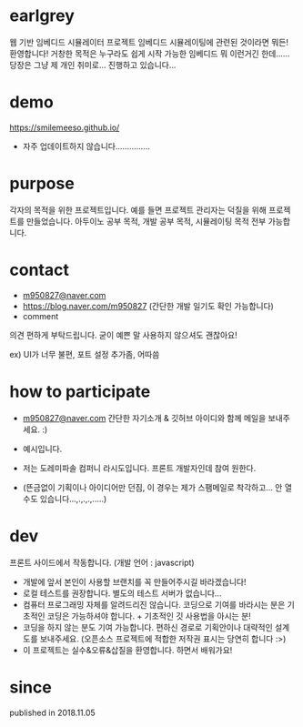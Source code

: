 # earlgrey
웹 기반 임베디드 시뮬레이터 프로젝트
임베디드 시뮬레이팅에 관련된 것이라면 뭐든! 환영합니다!
거창한 목적은 누구라도 쉽게 시작 가능한 임베디드 뭐 이런거긴 한데...... 당장은 그냥 제 개인 취미로... 진행하고 있습니다...

# demo
https://smilemeeso.github.io/
* 자주 업데이트하지 않습니다...............

# purpose
각자의 목적을 위한 프로젝트입니다.
예를 들면 프로젝트 관리자는 덕질을 위해 프로젝트를 만들었습니다.
아두이노 공부 목적, 개발 공부 목적, 시뮬레이팅 목적 전부 가능합니다.

# contact
* m950827@naver.com
* https://blog.naver.com/m950827 (간단한 개발 일기도 확인 가능합니다)
* comment

의견 편하게 부탁드립니다. 굳이 예쁜 말 사용하지 않으셔도 괜찮아요!

ex) UI가 너무 불편, 포트 설정 추가좀, 어따씀

# how to participate
* m950827@naver.com
간단한 자기소개 & 깃허브 아이디와 함께 메일을 보내주세요. :)

* 예시입니다.
* 저는 도레미파솔 컴퍼니 라시도입니다. 프론트 개발자인데 참여 원한다.
* (뜬금없이 기획이나 아이디어만 던짐, 이 경우는 제가 스팸메일로 착각하고... 안 열 수도 있습니다...,.,.,.,.....)

# dev
프론트 사이드에서 작동합니다.
(개발 언어 : javascript)

* 개발에 앞서 본인이 사용할 브랜치를 꼭 만들어주시길 바라겠습니다!
* 로컬 테스트를 권장합니다. 별도의 테스트 서버가 없습니다...
* 컴퓨터 프로그래밍 자체를 알려드리진 않습니다. 코딩으로 기여를 바라시는 분은 기초적인 코딩은 가능하셔야 합니다. + 기초적인 깃 사용법을 아시는 분!
* 코딩을 하지 않는 분도 기여 가능합니다. 편하신 경로로 기획안이나 대략적인 설계도를 보내주세요. (오픈소스 프로젝트에 적합한 저작권 표시는 당연히 합니다 :>)
* 이 프로젝트는 실수&오류&삽질을 환영합니다. 하면서 배워가요!

# since
published in 2018.11.05
